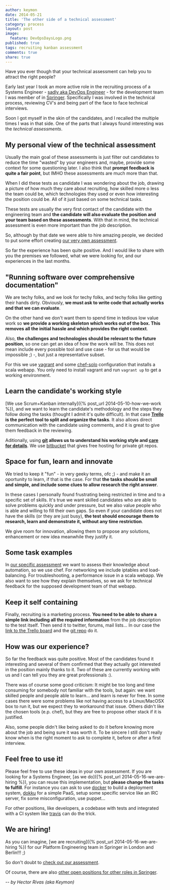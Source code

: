 ```yaml
---
author: keymon
date: 2014-05-21
title: 'The other side of a technical assessment'
category: process
layout: post
image: 
  feature: DevOpsDaysLogo.png
published: true
tags: recruiting kanban assessment
comments: true
share: true
---
```


Have you ever though that your technical assessment can help you to attract the right people?

Early last year I took an more active role in the recruiting process of a Systems Engineer - [sadly aka DevOps Engineer](http://www.infoq.com/news/2014/03/devops) - for the development team I was member of in [Springer](http://joinit.springer.com/). Specifically I was involved in the technical process, reviewing CV's and being part of the face to face technical interviews.

Soon I got myself in the skin of the candidates, and I recalled the multiple times I was in that side. One of the parts that I always found interesting was the *technical assessments*.

My personal view of the technical assessment
----------------------------------

Usually the main goal of these assessments is just filter out candidates to reduce the time "wasted" by your engineers and, maybe, provide some context for some questioning later. I also think that **prompt feedback is quite a fair point**, but IMHO these assessments are much more than that.

When I did these tests as candidate I was wondering about the job, drawing a picture of how much they care about recruiting, how skilled more o less the team could be, which technologies they used or even how interesting the position could be. All of it just based on some technical tasks.

These tests are usually the very first contact of the candidate with the engineering team and **the candidate will also evaluate the position and your team based on these assessments**. With that in mind, the technical assessment is even more important than the job description. 

So, although by that date we were able to hire amazing people, we decided to put some effort creating [our very own assessment](https://trello.com/b/5qMF0d5A/springer-platform-engineer-assessment). 

So far the experience has been quite positive. And I would like to share with you the premises we followed, what we were looking for, and our experiences in the last months.


"Running software over comprehensive documentation"
---------------------------------------------------

We are techy folks, and we look for techy folks, and techy folks like getting their hands dirty. Obviously, **we must ask to write code that actually works and that we can evaluate**. 

On the other hand we don't want them to spend time in tedious low value work so **we provide a working skeleton which works out of the box. This removes all the initial hassle and which provides the right context**.

Also, **the challenges and technologies should be relevant to the future position**, so one can get an idea of how the work will be. This does not mean include every possible tool and use case - for us that would be impossible ;) -, but just a representative subset.

For this we use [vagrant](http://www.vagrantup.com/) and some [chef-solo](http://docs.opscode.com/chef_solo.html) configuration that installs a scala webapp. You only need to install vagrant and run `vagrant up` to get a working environment. 



Learn the candidate's working style
-----------------------------------

[We use Scrum+Kanban internally]({% post_url 2014-05-10-how-we-work %}), and we want to learn the candidate's methodology and the steps they follow doing the tasks (thought I admit it's quite difficult). In that case **[Trello](http://trello.com) is the perfect tool to split and organize the tasks**. It also allows direct communication with the candidate using comments, and it is great to give them feedback in the reviewing.

Aditionally, using **[git](http://git-scm.com/) allows us to understand his working style and [care for details](http://bit.ly/1kmXUF3)**. We use [bitbucket](http://bitbucket.org) that gives free hosting for private git repos.




Space for fun, learn and innovate
---------------------------------

We tried to keep it "fun" - in very geeky terms, ofc ;) - and make it an oportunity to learn, if that is the case. For that **the tasks should be small and simple, and include some clues to allow research the right answer**.

In these cases I personally found frustrating being restricted in time and to a specific set of skills. It's true we want skilled candidates who are able to solve problems quickly and under pressure, but we also value people who is able and willing to fill their own gaps. So even if your candidate does not have the skills (or they are just busy), **the test should encourage them to research, learn and demonstrate it, without any time restriction**. 

We give room for innovation, allowing them to propose any solutions, enhancement or new idea meanwhile they justify it. 

Some task examples
------------------

In [our specific assessment](https://trello.com/b/5qMF0d5A/springer-platform-engineer-assessment) we want to assess their knowledge about automation, so we use chef. For networking we include iptables and load-balancing. For troubleshooting, a performance issue in a scala webapp. We also want to see how they explain themselves, so we ask for technical feedback for the supposed development team of that webapp.


Keep it self containing 
-----------------------

Finally, recruiting is a marketing process. **You need to be able to share a simple link including all the required information** from the job description to the test itself. Then send it to twitter, forums, mail lists... In our case the [link to the Trello board](https://trello.com/c/XF1D9Rqw/1-read-this-first-job-description) and the [git repo](https://bitbucket.org/springersbm/systems-engineer-assessment/src/master/README.md) do it.

How was our experience?
-----------------------

So far the feedback was quite positive. Most of the candidates found it interesting and several of them confirmed that they actually got interested in the position mainly thanks to it. Two of these are currently working with us and I can tell you they are great professionals :). 

There was of course some good criticism: It might be too long and time consuming for somebody not familiar with the tools, but again: we want skilled people and people able to learn... and learn is never for free. In some cases there were some problems like not having access to a Linux/MacOSX box to run it, but we expect they to workaround that issue. Others didn't like the chosen tools (e.p. chef), but they are free to propose other stack if it is justified.

Also, some people didn't like being asked to do it before knowing more about the job and being sure it was worth it. To be sincere I still don't really know when is the right moment to ask to complete it, before or after a first interview.

Feel free to use it!
-------------------

Please feel free to use these ideas in your own assessment. If you are looking for a Systems Engineer, [as we do]({% post_url 2014-05-16-we-are-hiring %}), you can reuse this implementation, but **please change the tasks to fulfill**. For instance you can ask to use [docker](https://www.docker.io/) to build a deployment system, [dokku](https://github.com/progrium/dokku) for a simple PaaS, setup some specific service like an IRC server, fix some misconfiguration, use puppet...

For other positions, like developers, a codebase with tests and integrated with a CI system like [travis](https://travis-ci.org/) can do the trick. 

We are hiring!
--------------

As you can imagine, [we are recruiting]({% post_url 2014-05-16-we-are-hiring %}) for our Platform Engineering team in Springer in London and Berlin!!! ;)

So don't doubt to [check out our assessment](https://trello.com/b/5qMF0d5A/springer-platform-engineer-assessment). 

Of course, there are also [other open positions for other roles in Springer](http://joinit.springer.com/#join-our-team).

*-- by Hector Rivas (aka Keymon)*

